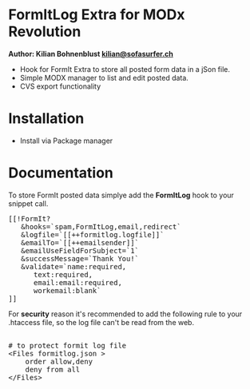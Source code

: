 FormItLog Extra for MODx Revolution
=================================
**Author: Kilian Bohnenblust <kilian@sofasurfer.ch>**

- Hook for FormIt Extra to store all posted form data in a jSon file.
- Simple MODX manager to list and edit posted data.
- CVS export functionality

Installation
============

- Install via Package manager


Documentation
=============

To store FormIt posted data simplye add the **FormItLog** hook to your snippet call. 

<pre>
[[!FormIt?
   &hooks=`spam,FormItLog,email,redirect`
   &logfile=`[[++formitlog.logfile]]`
   &emailTo=`[[++emailsender]]`
   &emailUseFieldForSubject=`1`
   &successMessage=`Thank You!`
   &validate=`name:required,
      text:required,
      email:email:required,
      workemail:blank`
]]
</pre>

For **security** reason it's recommended to add the following rule to your .htaccess file, so the log file can't be read from the web.
<pre>

# to protect formit log file 
&lt;Files formitlog.json &gt;
	order allow,deny
	deny from all
&lt;/Files&gt;

</pre>
